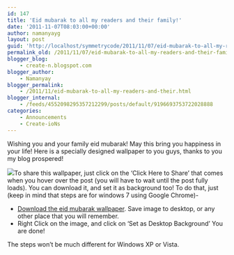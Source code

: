 ```yaml
---
id: 147
title: 'Eid mubarak to all my readers and their family!'
date: '2011-11-07T08:03:00+00:00'
author: namanyayg
layout: post
guid: 'http://localhost/symmetrycode/2011/11/07/eid-mubarak-to-all-my-readers-and-their-family/'
permalink_old: /2011/11/07/eid-mubarak-to-all-my-readers-and-their-family/
blogger_blog:
    - create-n.blogspot.com
blogger_author:
    - Namanyay
blogger_permalink:
    - /2011/11/eid-mubarak-to-all-my-readers-and-their.html
blogger_internal:
    - /feeds/4552098295357212299/posts/default/9196693753722028888
categories:
    - Announcements
    - Create-ioNs
---
```


Wishing you and your family eid mubarak! May this bring you happiness in your life! Here is a specially designed wallpaper to you guys, thanks to you my blog prospered! 

[![](https://2468282903501144712-a-1802744773732722657-s-sites.googlegroups.com/site/animationbyn/eid-mubarak/ToGeneralPublic.png?attachauth=ANoY7crqNLMGmKtemN5K8_kkZG7kIP7P-2NMK5TJgatt6iaj_B06Jl_uTNdM8Fs2r5pyZbNMfBA2-o9I25nOUccIrPf8cVGpQtOOIDx9K_za9X4vBjS_JBghrpZRGMaJQk-HovHaXYjPmsNNOQrPM0e6NRK9icd22FuDTjWlsaIivhiNiDyA5Ab30-cLI2ISFvQmX_e8Sf61bO86K2-GSkHPa4QZWkAdTmTA0kzvckx_wirlzp_gS3E%3D&attredirects=0)](https://2468282903501144712-a-1802744773732722657-s-sites.googlegroups.com/site/animationbyn/eid-mubarak/ToGeneralPublic.png?attachauth=ANoY7crqNLMGmKtemN5K8_kkZG7kIP7P-2NMK5TJgatt6iaj_B06Jl_uTNdM8Fs2r5pyZbNMfBA2-o9I25nOUccIrPf8cVGpQtOOIDx9K_za9X4vBjS_JBghrpZRGMaJQk-HovHaXYjPmsNNOQrPM0e6NRK9icd22FuDTjWlsaIivhiNiDyA5Ab30-cLI2ISFvQmX_e8Sf61bO86K2-GSkHPa4QZWkAdTmTA0kzvckx_wirlzp_gS3E%3D&attredirects=0)To share this wallpaper, just click on the ‘Click Here to Share’ that comes when you hover over the post (you will have to wait until the post fully loads). You can download it, and set it as background too! To do that, just (keep in mind that steps are for windows 7 using Google Chrome)-

- [Download the eid mubarak wallpaper](https://sites.google.com/site/animationbyn/eid-mubarak/ToGeneralPublic.png?attredirects=0&d=1). Save image to desktop, or any other place that you will remember.
- Right Click on the image, and click on ‘Set as Desktop Background’ You are done!

The steps won’t be much different for Windows XP or Vista. 